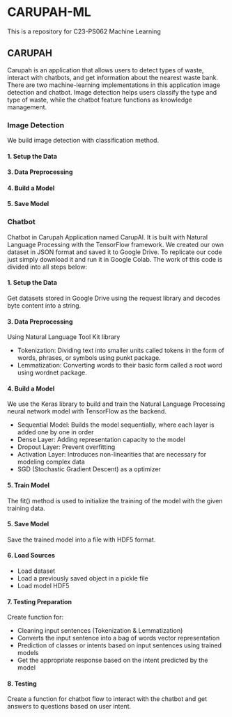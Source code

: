 # CARUPAH-ML
This is a repository for C23-PS062 Machine Learning

## CARUPAH
Carupah is an application that allows users to detect types of waste, interact with chatbots, and get information about the nearest waste bank. There are two machine-learning implementations in this application image detection and chatbot. Image detection helps users classify the type and type of waste, while the chatbot feature functions as knowledge management.

### Image Detection
We build image detection with classification method. 
#### 1. Setup the Data

#### 3. Data Preprocessing
#### 4. Build a Model
#### 5. Save Model



### Chatbot
Chatbot in Carupah Application named CarupAI. It is built with Natural Language Processing with the TensorFlow framework. We created our own dataset in JSON format and saved it to Google Drive. To replicate our code just simply download it and run it in Google Colab. The work of this code is divided into all steps below:
#### 1. Setup the Data
Get datasets stored in Google Drive using the request library and decodes byte content into a string.
#### 3. Data Preprocessing
Using Natural Language Tool Kit library 
- Tokenization: Dividing text into smaller units called tokens in the form of words, phrases, or symbols using punkt package.
- Lemmatization: Converting words to their basic form called a root word using wordnet package.
#### 4. Build a Model
We use the Keras library to build and train the Natural Language Processing neural network model with TensorFlow as the backend.
- Sequential Model: Builds the model sequentially, where each layer is added one by one in order
- Dense Layer: Adding representation capacity to the model
- Dropout Layer: Prevent overfitting
- Activation Layer: Introduces non-linearities that are necessary for modeling complex data
- SGD (Stochastic Gradient Descent) as a optimizer
#### 5. Train Model
The fit() method is used to initialize the training of the model with the given training data.
#### 5. Save Model
Save the trained model into a file with HDF5 format. 
#### 6. Load Sources
- Load dataset
- Load a previously saved object in a pickle file
- Load model HDF5
#### 7. Testing Preparation
Create function for:
- Cleaning input sentences (Tokenization & Lemmatization)
- Converts the input sentence into a bag of words vector representation
- Prediction of classes or intents based on input sentences using trained models
- Get the appropriate response based on the intent predicted by the model
#### 8. Testing
Create a function for chatbot flow to interact with the chatbot and get answers to questions based on user intent.
